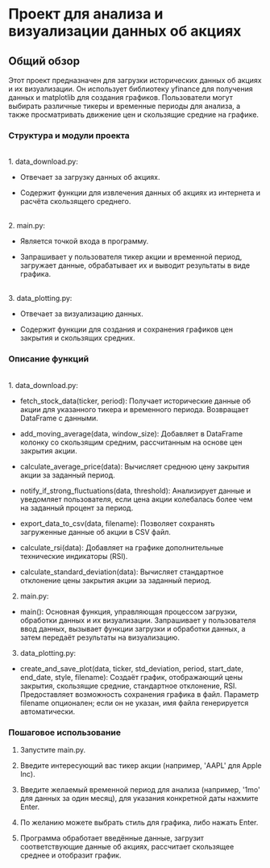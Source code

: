 # Проект для анализа и визуализации данных об акциях

## Общий обзор

Этот проект предназначен для загрузки исторических данных об акциях и их визуализации. Он использует библиотеку yfinance для получения данных и matplotlib для создания графиков. Пользователи могут выбирать различные тикеры и временные периоды для анализа, а также просматривать движение цен и скользящие средние на графике.



### Структура и модули проекта
<br>
1. data_download.py:

- Отвечает за загрузку данных об акциях.

- Содержит функции для извлечения данных об акциях из интернета и расчёта скользящего среднего.


<br>
2. main.py:

- Является точкой входа в программу.

- Запрашивает у пользователя тикер акции и временной период, загружает данные, обрабатывает их и выводит результаты в виде графика.


<br>
3. data_plotting.py:

- Отвечает за визуализацию данных.

- Содержит функции для создания и сохранения графиков цен закрытия и скользящих средних.



### Описание функций


<br>
1. data_download.py:

- fetch_stock_data(ticker, period): Получает исторические данные об акции для указанного тикера и временного периода. Возвращает DataFrame с данными.

- add_moving_average(data, window_size): Добавляет в DataFrame колонку со скользящим средним, рассчитанным на основе цен закрытия акции.

- calculate_average_price(data): Вычисляет среднюю цену закрытия акции за заданный период.

- notify_if_strong_fluctuations(data, threshold): Анализирует данные и уведомляет пользователя, если цена акции колебалась более чем на заданный процент за период.

- export_data_to_csv(data, filename): Позволяет сохранять загруженные данные об акции в CSV файл.

- calculate_rsi(data): Добавляет на графике дополнительные технические индикаторы (RSI).

- calculate_standard_deviation(data): Вычисляет стандартное отклонение цены закрытия акции за заданный период.


2. main.py:

- main(): Основная функция, управляющая процессом загрузки, обработки данных и их визуализации. Запрашивает у пользователя ввод данных, вызывает функции загрузки и обработки данных, а затем передаёт результаты на визуализацию.


3. data_plotting.py:

- create_and_save_plot(data, ticker, std_deviation, period, start_date, end_date, style, filename): Создаёт график, отображающий цены закрытия, скользящие средние, стандартное отклонение, RSI. Предоставляет возможность сохранения графика в файл. Параметр filename опционален; если он не указан, имя файла генерируется автоматически.



### Пошаговое использование

1. Запустите main.py.

2. Введите интересующий вас тикер акции (например, 'AAPL' для Apple Inc).

3. Введите желаемый временной период для анализа (например, '1mo' для данных за один месяц), для указания конкретной даты нажмите Enter.
  
4. По желанию можете выбрать стиль для графика, либо нажать Enter.

5. Программа обработает введённые данные, загрузит соответствующие данные об акциях, рассчитает скользящее среднее и отобразит график.

